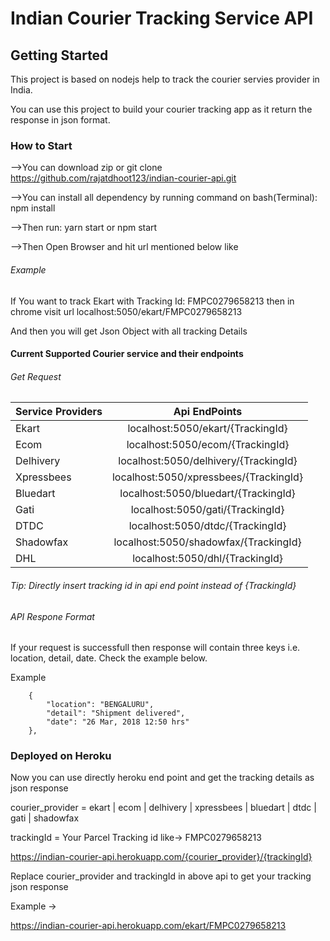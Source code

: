 # Indian Courier Tracking Service API 

## Getting Started

This project is based on nodejs help to track the courier servies provider in India.

You can use this project to build your courier tracking app as it return the response in json format.

### How to Start

-->You can download zip or git clone https://github.com/rajatdhoot123/indian-courier-api.git 

-->You can install all dependency by running command on bash(Terminal):   npm install

-->Then run:  yarn start or npm start

-->Then Open Browser and hit url mentioned below like

###### Example

If You want to track Ekart with Tracking Id: FMPC0279658213 then in chrome visit url localhost:5050/ekart/FMPC0279658213

And then you will get Json Object with all tracking Details

#### Current Supported Courier service and their endpoints

###### Get Request

| Service Providers    | Api EndPoints                          |
| :---                 |     :---:                              |
| Ekart                | localhost:5050/ekart/{TrackingId}      |
| Ecom                 | localhost:5050/ecom/{TrackingId}       | 
| Delhivery            | localhost:5050/delhivery/{TrackingId}  | 
| Xpressbees           | localhost:5050/xpressbees/{TrackingId} | 
| Bluedart             | localhost:5050/bluedart/{TrackingId}   | 
| Gati                 | localhost:5050/gati/{TrackingId}       | 
| DTDC                 | localhost:5050/dtdc/{TrackingId}       |
| Shadowfax            | localhost:5050/shadowfax/{TrackingId}  |
| DHL                  | localhost:5050/dhl/{TrackingId}        |

###### Tip: Directly insert tracking id in api end point instead of {TrackingId}

###### API Respone Format

If your request is successfull then response will contain three keys i.e. location, detail, date.
Check the example below.

Example
```
    {
        "location": "BENGALURU",
        "detail": "Shipment delivered",
        "date": "26 Mar, 2018 12:50 hrs"
    },
```

### Deployed on Heroku

Now you can use directly heroku end point and get the tracking details as json response

courier_provider = ekart | ecom | delhivery | xpressbees | bluedart |  dtdc | gati | shadowfax

trackingId = Your Parcel Tracking id like-> FMPC0279658213

https://indian-courier-api.herokuapp.com/{courier_provider}/{trackingId}

Replace courier_provider and trackingId in above api to get your tracking json response

Example ->

https://indian-courier-api.herokuapp.com/ekart/FMPC0279658213